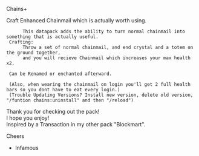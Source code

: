 Chains+
     
   Craft Enhanced Chainmail which is actually worth using.
     
          This datapack adds the ability to turn normal chainmail into something that is actually useful.
     Crafting:
          Throw a set of normal chainmail, and end crystal and a totem on the ground together,
          and you will recieve Chainmail which increases your max health x2.
          
     Can be Renamed or enchanted afterward.  
     
     (Also, when wearing the chainmail on login you'll get 2 full health bars so you dont have to eat every login.)
     (Trouble Updating Versions? Install new version, delete old version, "/funtion chains:uninstall" and then "/reload")
     
Thank you for checking out the pack!  
I hope you enjoy!  
Inspired by a Transaction in my other pack "Blockmart".

Cheers  
- Infamous
